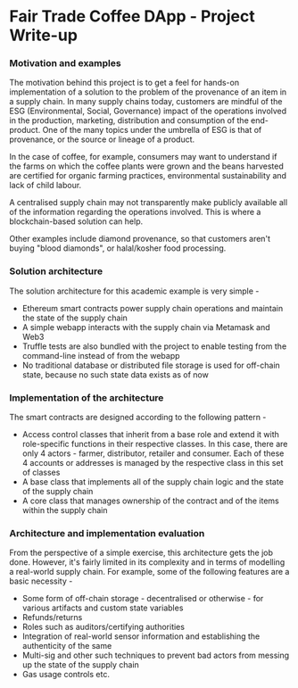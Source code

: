 # Fair Trade Coffee DApp - Project Write-up

### Motivation and examples

The motivation behind this project is to get a feel for hands-on implementation of a solution to the problem of the provenance of an item in a supply chain. In many supply chains today, customers are mindful of the ESG (Environmental, Social, Governance) impact of the operations involved in the production, marketing, distribution and consumption of the end-product. One of the many topics under the umbrella of ESG is that of provenance, or the source or lineage of a product.

In the case of coffee, for example, consumers may want to understand if the farms on which the coffee plants were grown and the beans harvested are certified for organic farming practices, environmental sustainability and lack of child labour.

A centralised supply chain may not transparently make publicly available all of the information regarding the operations involved. This is where a blockchain-based solution can help.

Other examples include diamond provenance, so that customers aren't buying "blood diamonds", or halal/kosher food processing.

### Solution architecture

The solution architecture for this academic example is very simple -

* Ethereum smart contracts power supply chain operations and maintain the state of the supply chain
* A simple webapp interacts with the supply chain via Metamask and Web3
* Truffle tests are also bundled with the project to enable testing from the command-line instead of from the webapp
* No traditional database or distributed file storage is used for off-chain state, because no such state data exists as of now

### Implementation of the architecture

The smart contracts are designed according to the following pattern -

* Access control classes that inherit from a base role and extend it with role-specific functions in their respective classes. In this case, there are only 4 actors - farmer, distributor, retailer and consumer. Each of these 4 accounts or addresses is managed by the respective class in this set of classes
* A base class that implements all of the supply chain logic and the state of the supply chain
* A core class that manages ownership of the contract and of the items within the supply chain

### Architecture and implementation evaluation

From the perspective of a simple exercise, this architecture gets the job done. However, it's fairly limited in its complexity and in terms of modelling a real-world supply chain. For example, some of the following features are a basic necessity -

* Some form of off-chain storage - decentralised or otherwise - for various artifacts and custom state variables
* Refunds/returns
* Roles such as auditors/certifying authorities
* Integration of real-world sensor information and establishing the authenticity of the same
* Multi-sig and other such techniques to prevent bad actors from messing up the state of the supply chain
* Gas usage controls etc.